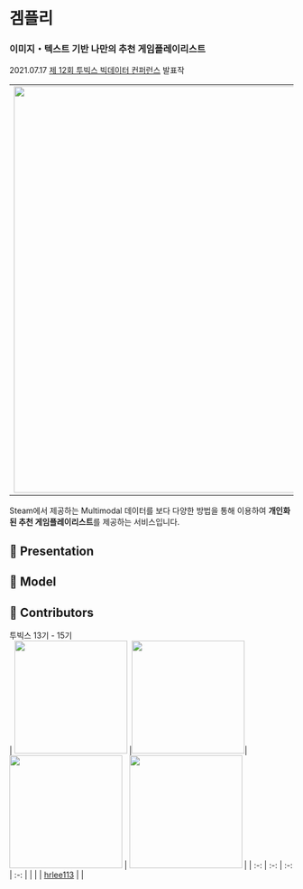 # 겜플리  
### 이미지・텍스트 기반 나만의 추천 게임플레이리스트  
2021.07.17 [제 12회 투빅스 빅데이터 컨퍼런스](https://user-images.githubusercontent.com/54944069/125618205-bd89b8de-3d78-4c22-b668-5b381af4c7c1.png) 발표작  
<table>
  <tr>
    <td align="left"><img src="https://user-images.githubusercontent.com/54944069/125924022-776c40ba-3c99-49f9-b02d-d920c4750730.png" width="720px" alt=""/></a></td>
  </tr>
</table>
  
Steam에서 제공하는 Multimodal 데이터를 보다 다양한 방법을 통해 이용하여 **개인화된 추천 게임플레이리스트**를 제공하는 서비스입니다.
  

## :checkered_flag: Presentation    
  
  
## :checkered_flag: Model  
  
  
## :checkered_flag: Contributors ##  
투빅스 13기 - 15기  
 | <img src="" width="200" > |<img src="" width="200" >| <img src="https://user-images.githubusercontent.com/54944069/125925542-4b9ce953-c659-4382-b34d-b8a3df6c9c66.jpeg" width="200" height="200" > | <img src="" width="200" > |
 | :-: | :-: | :-: | :-: |
 |  |  | [hrlee113](https://github.com/hrlee113) |  |
